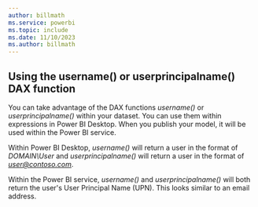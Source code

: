 ```yaml
---
author: billmath
ms.service: powerbi
ms.topic: include
ms.date: 11/10/2023
ms.author: billmath
---
```


## Using the username() or userprincipalname() DAX function
You can take advantage of the DAX functions *username()* or *userprincipalname()* within your dataset. You can use them within expressions in Power BI Desktop. When you publish your model, it will be used within the Power BI service.

Within Power BI Desktop, *username()* will return a user in the format of *DOMAIN\User* and *userprincipalname()* will return a user in the format of <em>user@contoso.com</em>.

Within the Power BI service, *username()* and *userprincipalname()* will both return the user's User Principal Name (UPN). This looks similar to an email address.